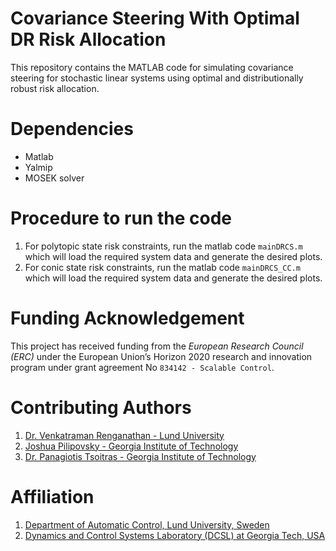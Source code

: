 # Covariance Steering With Optimal DR Risk Allocation 
This repository contains the MATLAB code for simulating covariance steering for stochastic linear systems using optimal and distributionally robust risk allocation.

# Dependencies
- Matlab
- Yalmip
- MOSEK solver

# Procedure to run the code
1. For polytopic state risk constraints, run the matlab code `mainDRCS.m` which will load the required system data and generate the desired plots.
2. For conic state risk constraints, run the matlab code `mainDRCS_CC.m` which will load the required system data and generate the desired plots.

# Funding Acknowledgement
This project has received funding from the *European Research Council (ERC)* under the European Union’s Horizon 2020 research and innovation program under grant agreement No `834142 - Scalable Control`.

# Contributing Authors
1. [Dr. Venkatraman Renganathan - Lund University](https://github.com/venkatramanrenganathan)
2. [Joshua Pilipovsky - Georgia Institute of Technology](https://github.com/venkatramanrenganathan)
3. [Dr. Panagiotis Tsoitras - Georgia Institute of Technology](https://dcsl.gatech.edu/tsiotras.html)

# Affiliation
1. [Department of Automatic Control, Lund University, Sweden](https://control.lth.se)
2. [Dynamics and Control Systems Laboratory (DCSL) at Georgia Tech, USA](https://dcsl.gatech.edu)
